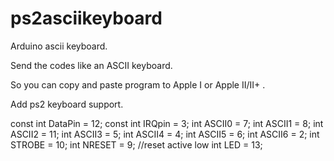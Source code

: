 # ps2asciikeyboard
Arduino ascii keyboard.

Send the codes like an ASCII keyboard.

So you can copy and paste program to Apple I or Apple II/II+ .

Add ps2 keyboard support.


const int DataPin = 12;
const int IRQpin =  3;
int ASCII0 = 7;
int ASCII1 = 8;
int ASCII2 = 11;
int ASCII3 = 5;
int ASCII4 = 4;
int ASCII5 = 6;
int ASCII6 = 2;
int STROBE = 10;
int NRESET = 9; //reset active low
int LED = 13;
